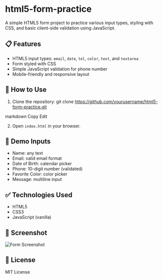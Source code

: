 # html5-form-practice

A simple HTML5 form project to practice various input types, styling with CSS, and basic client-side validation using JavaScript.

## 📋 Features

- HTML5 input types: `email`, `date`, `tel`, `color`, `text`, and `textarea`
- Form styled with CSS
- Simple JavaScript validation for phone number
- Mobile-friendly and responsive layout

## 🚀 How to Use

1. Clone the repository:
git clone https://github.com/yourusername/html5-form-practice.git

markdown
Copy
Edit

2. Open `index.html` in your browser.

## 🧪 Demo Inputs

- Name: any text
- Email: valid email format
- Date of Birth: calendar picker
- Phone: 10-digit number (validated)
- Favorite Color: color picker
- Message: multiline input

## ✅ Technologies Used

- HTML5
- CSS3
- JavaScript (vanilla)

## 📸 Screenshot

![Form Screenshot](screenshot.png) <!-- optional if you add one -->

## 📄 License

MIT License
